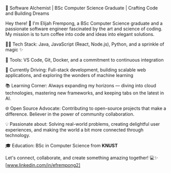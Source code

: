 🚀 Software Alchemist | BSc Computer Science Graduate | Crafting Code and Building Dreams

Hey there! 👋 I'm Elijah Frempong, a BSc Computer Science graduate and a passionate software engineer fascinated by the art and science of coding. My mission is to turn coffee into code and ideas into elegant solutions.

👨‍💻 Tech Stack: Java, JavaScript (React, Node.js), Python, and a sprinkle of magic ✨

🔧 Tools: VS Code, Git, Docker, and a commitment to continuous integration

🚗 Currently Driving: Full-stack development, building scalable web applications, and exploring the wonders of machine learning

📚 Learning Corner: Always expanding my horizons — diving into cloud technologies, mastering new frameworks, and keeping tabs on the latest in AI.

🌐 Open Source Advocate: Contributing to open-source projects that make a difference. Believer in the power of community collaboration.

💡 Passionate about: Solving real-world problems, creating delightful user experiences, and making the world a bit more connected through technology.

🎓 Education: BSc in Computer Science from __KNUST__

Let's connect, collaborate, and create something amazing together! 💻✨
[www.linkedin.com/in/efrempong2]

<!---
Elijah-6/Elijah-6 is a ✨ special ✨ repository because its `README.md` (this file) appears on your GitHub profile.
You can click the Preview link to take a look at your changes.
--->
